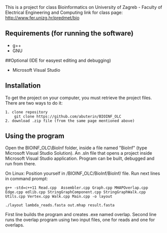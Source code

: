 This is a project for class Bioinformatics on University of Zagreb - Faculty of Electrical Engineering and Computing
link for class page: http://www.fer.unizg.hr/predmet/bio

## Requirements (for running the software)
- g++ 
- GNU 

##Optional (IDE for easyest editing and debugging)
- Microsoft Visual Studio 


## Installation

To get the project on your computer, you must retrieve the project files. There are two ways to do it:

	1. clone repository
		git clone https://github.com/abuterin/BIOINF_OLC 
    2. download .zip file (from the same page mentioned above)
	
	
## Using the program

Open the BIOINF_OLC\BioInf folder, inside a file named "BioInf" (type Microsoft Visual Studio Solution).
An .sln file that opens a project inside Microsoft Visual Studio application.
Program can be built, debugged and run from there. 

On Linux:
Position yourself in /BIOINF_OLC/BioInf/BioInf/ file. Run next lines in command prompt:

	g++ -std=c++11 Read.cpp  Assembler.cpp Graph.cpp MHAPOverlap.cpp Edge.cpp edlib.cpp StringGraphComponent.cpp StringGraphWalk.cpp Utils.cpp Vertex.cpp Walk.cpp Main.cpp -o layout

	./layout lambda_reads.fasta out.mhap result.fasta

First line builds the program and creates .exe named overlap.
Second line runs the overlap program using two input files, one for reads and one for overlaps.



